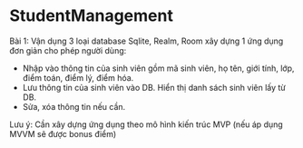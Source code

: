 # StudentManagement
Bài 1: Vận dụng 3 loại database Sqlite, Realm, Room xây dựng 1 ứng dụng đơn giản cho phép người dùng:
- Nhập vào thông tin của sinh viên gồm mã sinh viên, họ tên, giới tính, lớp, điểm toán, điểm lý, điểm hóa.
- Lưu thông tin của sinh viên vào DB. Hiển thị danh sách sinh viên lấy từ DB.
- Sửa, xóa thông tin nếu cần.

Lưu ý: Cần xây dựng ứng dụng theo mô hình kiến trúc MVP (nếu áp dụng MVVM sẽ được bonus điểm)
